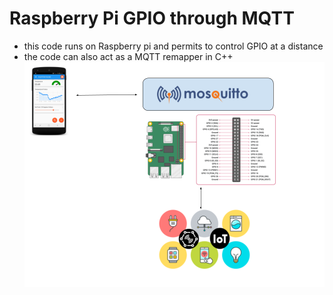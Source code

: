 # Raspberry Pi GPIO through MQTT
- this code runs on Raspberry pi and permits to control GPIO at a distance
- the code can also act as a MQTT remapper in C++
![Some concepts](doc/gpio2mqtt.png "gpio2mqtt elements")
